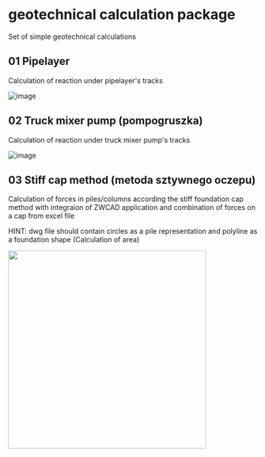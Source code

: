# geotechnical calculation package
Set of simple geotechnical calculations

## 01 Pipelayer
Calculation of reaction under pipelayer's tracks

![image](https://user-images.githubusercontent.com/100446096/223677914-af8d4bdf-432d-4cc9-8b02-af653cebc4c9.png)


## 02 Truck mixer pump (pompogruszka) 
Calculation of reaction under truck mixer pump's tracks

![image](https://user-images.githubusercontent.com/100446096/223677268-46a6adb5-a623-44c8-b9c6-1d0af1e8367b.png)


## 03 Stiff cap method (metoda sztywnego oczepu)

Calculation of forces in piles/columns according the stiff foundation cap method with integraion of ZWCAD application
and combination of forces on a cap from excel file

HINT: dwg file should contain circles as a pile representation and polyline as a foundation shape (Calculation of area)

<img src="https://user-images.githubusercontent.com/100446096/223679400-6c8e1c9b-1908-498c-bd6d-950c6ac14b33.png" width="400" height="400">

